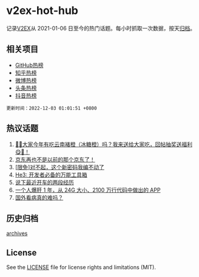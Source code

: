 # v2ex-hot-hub

 记录[V2EX](https://www.v2ex.com/)从 2021-01-06 日至今的热门话题。每小时抓取一次数据，按天[归档](archives)。
 
 ## 相关项目

- [GitHub热榜](https://github.com/lonnyzhang423/github-hot-hub)
- [知乎热榜](https://github.com/lonnyzhang423/zhihu-hot-hub)
- [微博热榜](https://github.com/lonnyzhang423/weibo-hot-hub)
- [头条热榜](https://github.com/lonnyzhang423/toutiao-hot-hub)
- [抖音热榜](https://github.com/lonnyzhang423/douyin-hot-hub)


 `更新时间：2022-12-03 01:01:51 +0800`

## 热议话题

1. [🍊🍊大家今年有吃云南褚橙（冰糖橙）吗？我来送给大家吃，回帖抽奖送福利😋🧺！](https://www.v2ex.com/t/899506)
1. [京东再也不是以前的那个京东了！](https://www.v2ex.com/t/899515)
1. [[限免]对不起，这个新密码我编不动了](https://www.v2ex.com/t/899512)
1. [He3: 开发者必备的万能工具箱](https://www.v2ex.com/t/899531)
1. [说下最近开车的两段经历](https://www.v2ex.com/t/899513)
1. [一个人爆肝 1 年，从 24G 大小、2100 万行代码中做出的 APP](https://www.v2ex.com/t/899559)
1. [国外看病真的难吗？](https://www.v2ex.com/t/899579)

## 历史归档

[archives](archives)

## License

See the [LICENSE](LICENSE) file for license rights and limitations (MIT).
